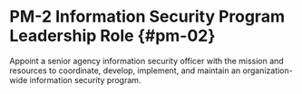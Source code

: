 # PM-2 Information Security Program Leadership Role {#pm-02}

Appoint a senior agency information security officer with the mission and resources to coordinate, develop, implement, and maintain an organization-wide information security program.

